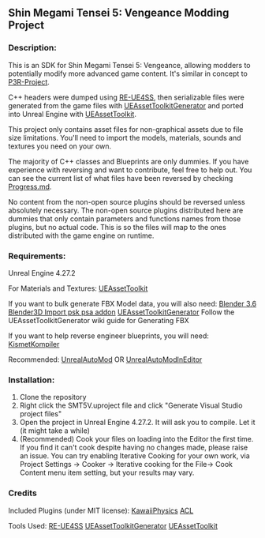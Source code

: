 Shin Megami Tensei 5: Vengeance Modding Project
------------------------------------------

### Description:
This is an SDK for Shin Megami Tensei 5: Vengeance, allowing modders to potentially modify more advanced game content.  It's similar in concept to [P3R-Project](https://github.com/rirurin/P3R-Project/).

C++ headers were dumped using [RE-UE4SS](https://github.com/UE4SS-RE/RE-UE4SS), then serializable files were generated from the game files with [UEAssetToolkitGenerator](https://github.com/LongerWarrior/UEAssetToolkitGenerator) and ported into Unreal Engine with [UEAssetToolkit](https://github.com/Buckminsterfullerene02/UEAssetToolkit-Fixes).

This project only contains asset files for non-graphical assets due to file size limitations. You'll need to import the models, materials, sounds and textures you need on your own.

The majority of C++ classes and Blueprints are only dummies. If you have experience with reversing and want to contribute, feel free to help out.  You can see the current list of what files have been
reversed by checking [Progress.md](https://github.com/bombasticmori/SMT5V-Project/blob/master/PROGRESS.md?plain=1).

No content from the non-open source plugins should be reversed unless absolutely necessary. The non-open source plugins distributed here are dummies that only contain parameters and functions names from those plugins, but no actual code.
This is so the files will map to the ones distributed with the game engine on runtime.

### Requirements:
Unreal Engine 4.27.2

For Materials and Textures:
[UEAssetToolkit](https://github.com/Buckminsterfullerene02/UEAssetToolkit-Fixes)

If you want to bulk generate FBX Model data, you will also need:
[Blender 3.6](https://www.blender.org/download/releases/3-6/)
[Blender3D Import psk psa addon](https://github.com/matyalatte/blender3d_import_psk_psa)
[UEAssetToolkitGenerator](https://github.com/LongerWarrior/UEAssetToolkitGenerator)
Follow the UEAssetToolkitGenerator wiki guide for Generating FBX

If you want to help reverse engineer blueprints, you will need:
[KismetKompiler](https://github.com/tge-was-taken/KismetKompiler/)

Recommended:
[UnrealAutoMod](https://github.com/Mythical-Github/unreal_auto_mod) OR [UnrealAutoModInEditor](https://github.com/Mythical-Github/UnrealAutoModInEditor)

### Installation:
1) Clone the repository
2) Right click the SMT5V.uproject file and click "Generate Visual Studio project files"
3) Open the project in Unreal Engine 4.27.2.  It will ask you to compile. Let it (it might take a while)
4) (Recommended) Cook your files on loading into the Editor the first time. If you find it can't cook despite having no changes made, please raise an issue.  You can try enabling Iterative Cooking for your own work, via Project Settings -> Cooker -> Iterative cooking for the File-> Cook Content menu item setting, but your results may vary.

### Credits
Included Plugins (under MIT license):
[KawaiiPhysics](https://github.com/pafuhana1213/KawaiiPhysics)
[ACL](https://github.com/nfrechette/acl)

Tools Used:
[RE-UE4SS](https://github.com/UE4SS-RE/RE-UE4SS)
[UEAssetToolkitGenerator](https://github.com/LongerWarrior/UEAssetToolkitGenerator)
[UEAssetToolkit](https://github.com/Buckminsterfullerene02/UEAssetToolkit-Fixes)